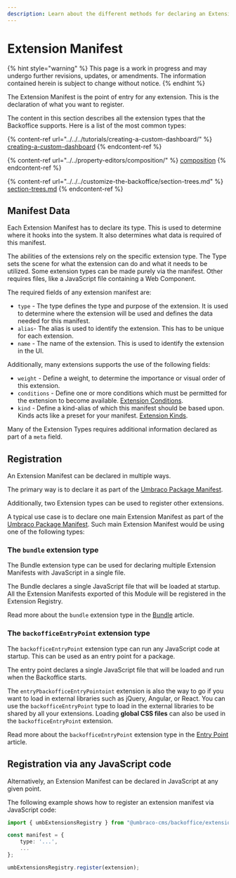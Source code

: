 ```yaml
---
description: Learn about the different methods for declaring an Extension Manifest.
---
```


# Extension Manifest

{% hint style="warning" %}
This page is a work in progress and may undergo further revisions, updates, or amendments. The information contained herein is subject to change without notice.
{% endhint %}

The Extension Manifest is the point of entry for any extension. This is the declaration of what you want to register.

The content in this section describes all the extension types that the Backoffice supports. Here is a list of the most common types:

{% content-ref url="../../../tutorials/creating-a-custom-dashboard/" %}
[creating-a-custom-dashboard](../../../tutorials/creating-a-custom-dashboard/)
{% endcontent-ref %}

{% content-ref url="../../property-editors/composition/" %}
[composition](../../property-editors/composition/)
{% endcontent-ref %}

{% content-ref url="../../../customize-the-backoffice/section-trees.md" %}
[section-trees.md](../../../customize-the-backoffice/section-trees.md)
{% endcontent-ref %}

## Manifest Data

Each Extension Manifest has to declare its type. This is used to determine where it hooks into the system. It also determines what data is required of this manifest.

The abilities of the extensions rely on the specific extension type. The Type sets the scene for what the extension can do and what it needs to be utilized. Some extension types can be made purely via the manifest. Other requires files, like a JavaScript file containing a Web Component.

The required fields of any extension manifest are:

* `type` - The type defines the type and purpose of the extension. It is used to determine where the extension will be used and defines the data needed for this manifest.
* `alias`- The alias is used to identify the extension. This has to be unique for each extension.
* `name` - The name of the extension. This is used to identify the extension in the UI.

Additionally, many extensions supports the use of the following fields:

* `weight` - Define a weight, to determine the importance or visual order of this extension.
* `conditions` - Define one or more conditions which must be permitted for the extension to become available. [Extension Conditions](../extension-conditions/extension-conditions.md).
* `kind` - Define a kind-alias of which this manifest should be based upon. Kinds acts like a preset for your manifest. [Extension Kinds](../extension-kind/extension-kind.md).

Many of the Extension Types requires additional information declared as part of a `meta` field.

## Registration

An Extension Manifest can be declared in multiple ways.

The primary way is to declare it as part of the [Umbraco Package Manifest](../../../customize-the-backoffice/umbraco-package.md).

Additionally, two Extension types can be used to register other extensions.

A typical use case is to declare one main Extension Manifest as part of the [Umbraco Package Manifest](../../../customize-the-backoffice/umbraco-package.md). Such main Extension Manifest would be using one of the following types:

### The `bundle` extension type

The Bundle extension type can be used for declaring multiple Extension Manifests with JavaScript in a single file.

The Bundle declares a single JavaScript file that will be loaded at startup. All the Extension Manifests exported of this Module will be registered in the Extension Registry.

Read more about the `bundle` extension type in the [Bundle](../../../extending/extending-overview/extension-registry/bundle.md) article.

### The `backofficeEntryPoint` extension type

The `backofficeEntryPoint` extension type can run any JavaScript code at startup. This can be used as an entry point for a package.

The entry point declares a single JavaScript file that will be loaded and run when the Backoffice starts.

The `entryPbackofficeEntryPointoint` extension is also the way to go if you want to load in external libraries such as jQuery, Angular, or React. You can use the `backofficeEntryPoint` type to load in the external libraries to be shared by all your extensions. Loading **global CSS files** can also be used in the `backofficeEntryPoint` extension.

Read more about the `backofficeEntryPoint` extension type in the [Entry Point](../../../extending/extending-overview/extension-registry/entry-point.md) article.

## Registration via any JavaScript code

Alternatively, an Extension Manifest can be declared in JavaScript at any given point.

The following example shows how to register an extension manifest via JavaScript code:

```typescript
import { umbExtensionsRegistry } from "@umbraco-cms/backoffice/extension-registry"

const manifest = {
    type: '...',
    ...
};

umbExtensionsRegistry.register(extension);
```
